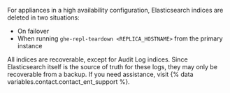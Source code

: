 For appliances in a high availability configuration, Elasticsearch indices are deleted in two situations:

* On failover
* When running `ghe-repl-teardown <REPLICA_HOSTNAME>` from the primary instance

All indices are recoverable, except for Audit Log indices. Since Elasticsearch itself is the source of truth for these logs, they may only be recoverable from a backup. If you need assistance, visit {% data variables.contact.contact_ent_support %}.
